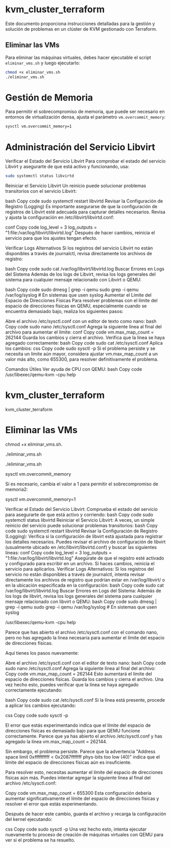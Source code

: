 
# kvm_cluster_terraform

Este documento proporciona instrucciones detalladas para la gestión y solución de problemas en un clúster de KVM gestionado con Terraform.

## Eliminar las VMs

Para eliminar las máquinas virtuales, debes hacer ejecutable el script `eliminar_vms.sh` y luego ejecutarlo:

```bash
chmod +x eliminar_vms.sh
./eliminar_vms.sh
```



# Gestión de Memoria

Para permitir el sobrecompromiso de memoria, que puede ser necesario en entornos de virtualización densa, ajusta el parámetro `vm.overcommit_memory`:

```bash
sysctl vm.overcommit_memory=1
```

#  Administración del Servicio Libvirt
Verificar el Estado del Servicio Libvirt
Para comprobar el estado del servicio Libvirt y asegurarte de que está activo y funcionando, usa:

```bash
sudo systemctl status libvirtd
```
Reiniciar el Servicio Libvirt
Un reinicio puede solucionar problemas transitorios con el servicio Libvirt:

bash
Copy code
sudo systemctl restart libvirtd
Revisar la Configuración de Registro (Logging)
Es importante asegurarse de que la configuración de registros de Libvirt esté adecuada para capturar detalles necesarios. Revisa y ajusta la configuración en /etc/libvirt/libvirtd.conf:

conf
Copy code
log_level = 3
log_outputs = "1:file:/var/log/libvirt/libvirtd.log"
Después de hacer cambios, reinicia el servicio para que los ajustes tengan efecto.

Verificar Logs Alternativos
Si los registros del servicio Libvirt no están disponibles a través de journalctl, revisa directamente los archivos de registro:

bash
Copy code
sudo cat /var/log/libvirt/libvirtd.log
Buscar Errores en Logs del Sistema
Además de los logs de Libvirt, revisa los logs generales del sistema para cualquier mensaje relacionado con Libvirt o QEMU:

bash
Copy code
sudo dmesg | grep -i qemu
sudo grep -i qemu /var/log/syslog  # En sistemas que usen syslog
Aumentar el Límite del Espacio de Direcciones Físicas
Para resolver problemas con el límite del espacio de direcciones físicas en QEMU, especialmente cuando se encuentra demasiado bajo, realiza los siguientes pasos:

Abre el archivo /etc/sysctl.conf con un editor de texto como nano:
bash
Copy code
sudo nano /etc/sysctl.conf
Agrega la siguiente línea al final del archivo para aumentar el límite:
conf
Copy code
vm.max_map_count = 262144
Guarda los cambios y cierra el archivo. Verifica que la línea se haya agregado correctamente:
bash
Copy code
sudo cat /etc/sysctl.conf
Aplica los cambios:
css
Copy code
sudo sysctl -p
Si el problema persiste y se necesita un límite aún mayor, considera ajustar vm.max_map_count a un valor más alto, como 655300, para resolver definitivamente el problema.

Comandos Útiles
Ver ayuda de CPU con QEMU:
bash
Copy code
/usr/libexec/qemu-kvm -cpu help









# kvm_cluster_terraform
 kvm_cluster_terraform


# Eliminar las VMs
chmod +x eliminar_vms.sh.

./eliminar_vms.sh


./eliminar_vms.sh



sysctl vm.overcommit_memory

Si es necesario, cambia el valor a 1 para permitir el sobrecompromiso de memoria2:

sysctl vm.overcommit_memory=1


Verificar el Estado del Servicio Libvirt:
Comprueba el estado del servicio para asegurarte de que está activo y corriendo:
bash
Copy code
sudo systemctl status libvirtd
Reiniciar el Servicio Libvirt:
A veces, un simple reinicio del servicio puede solucionar problemas transitorios:
bash
Copy code
sudo systemctl restart libvirtd
Revisar la Configuración de Registro (Logging):
Verifica si la configuración de libvirt está ajustada para registrar los detalles necesarios. Puedes revisar el archivo de configuración de libvirt (usualmente ubicado en /etc/libvirt/libvirtd.conf) y buscar las siguientes líneas:
conf
Copy code
log_level = 3
log_outputs = "1:file:/var/log/libvirt/libvirtd.log"
Asegúrate de que el registro esté activado y configurado para escribir en un archivo. Si haces cambios, reinicia el servicio para aplicarlos.
Verificar Logs Alternativos:
Si los registros del servicio no están disponibles a través de journalctl, intenta revisar directamente los archivos de registro que podrían estar en /var/log/libvirt/ o en la ubicación especificada en la configuración:
bash
Copy code
sudo cat /var/log/libvirt/libvirtd.log
Buscar Errores en Logs del Sistema:
Además de los logs de libvirt, revisa los logs generales del sistema para cualquier mensaje relacionado con libvirt o QEMU:
bash
Copy code
sudo dmesg | grep -i qemu
sudo grep -i qemu /var/log/syslog  # En sistemas que usen syslog


/usr/libexec/qemu-kvm -cpu help


Parece que has abierto el archivo /etc/sysctl.conf con el comando nano, pero no has agregado la línea necesaria para aumentar el límite del espacio de direcciones físicas.

Aquí tienes los pasos nuevamente:

Abre el archivo /etc/sysctl.conf con el editor de texto nano:
bash
Copy code
sudo nano /etc/sysctl.conf
Agrega la siguiente línea al final del archivo:
Copy code
vm.max_map_count = 262144
Esto aumentará el límite del espacio de direcciones físicas.
Guarda los cambios y cierra el archivo.
Una vez hecho esto, puedes verificar que la línea se haya agregado correctamente ejecutando:

bash
Copy code
sudo cat /etc/sysctl.conf
Si la línea está presente, procede a aplicar los cambios ejecutando:

css
Copy code
sudo sysctl -p


El error que estás experimentando indica que el límite del espacio de direcciones físicas es demasiado bajo para que QEMU funcione correctamente. Parece que ya has abierto el archivo /etc/sysctl.conf y has agregado la línea vm.max_map_count = 262144.

Sin embargo, el problema persiste. Parece que la advertencia "Address space limit 0xffffffffff < 0x2087fffffff phys-bits too low (40)" indica que el límite del espacio de direcciones físicas aún es insuficiente.

Para resolver esto, necesitas aumentar el límite del espacio de direcciones físicas aún más. Puedes intentar agregar la siguiente línea al final del archivo /etc/sysctl.conf:

Copy code
vm.max_map_count = 655300
Esta configuración debería aumentar significativamente el límite del espacio de direcciones físicas y resolver el error que estás experimentando.

Después de hacer este cambio, guarda el archivo y recarga la configuración del kernel ejecutando:

css
Copy code
sudo sysctl -p
Una vez hecho esto, intenta ejecutar nuevamente tu proceso de creación de máquinas virtuales con QEMU para ver si el problema se ha resuelto.